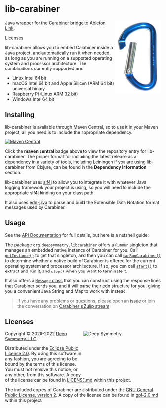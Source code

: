 # lib-carabiner

<img align="right" width="150" src="doc/assets/carabiner.jpg">

Java wrapper for the
[Carabiner](https://github.com/Deep-Symmetry/carabiner#carabiner)
bridge to [Ableton Link](https://www.ableton.com/en/link/).

[Licenses](#licenses)

lib-carabiner allows you to embed Carabiner inside a Java project, and
automatically run it when needed, as long as you are running on a
supported operating system and processor architecture. The combinations
currently supported are:

* Linux Intel 64 bit
* macOS Intel 64 bit and Apple Silicon (ARM 64 bit) universal binary
* Raspberry Pi (Linux ARM 32 bit)
* Windows Intel 64 bit

## Installing

lib-carabiner is available through Maven Central, so to use it in your
Maven project, all you need is to include the appropriate dependency.

[![Maven Central](https://maven-badges.herokuapp.com/maven-central/org.deepsymmetry/lib-carabiner/badge.svg)](https://maven-badges.herokuapp.com/maven-central/org.deepsymmetry/lib-carabiner)

Click the **maven central** badge above to view the repository entry
for lib-carabiner. The proper format for including the latest release as a
dependency in a variety of tools, including Leiningen if you are using
lib-carabiner from Clojure, can be found in the **Dependency Information**
section.

lib-carabiner uses [slf4j](http://www.slf4j.org/manual.html) to allow
you to integrate it with whatever Java logging framework your project
is using, so you will need to include the appropriate slf4j binding on
your class path.

It also uses [edn-java](https://github.com/bpsm/edn-java#edn-java) to
parse and build the Extensible Data Notation format messages used by
Carabiner.

## Usage

See the [API Documentation](http://deepsymmetry.org/lib-carabiner/apidocs/)
for full details, but here is a nutshell guide:

The package `org.deepsymmetry.libcarabiner` offers a `Runner` singleton
that manages an embedded native instance of Carabiner for you. Call
[`getInstance()`](https://deepsymmetry.org/lib-carabiner/apidocs/org/deepsymmetry/libcarabiner/Runner.html#getInstance())
to get that singleton, and then you can call
[`canRunCarabiner()`](https://deepsymmetry.org/lib-carabiner/apidocs/org/deepsymmetry/libcarabiner/Runner.html#canRunCarabiner())
to determine whether a native build of Carabiner is offered for the
current operating system and processor architecture. If so, you can call
[`start()`](https://deepsymmetry.org/lib-carabiner/apidocs/org/deepsymmetry/libcarabiner/Runner.html#start())
to extract and run it, and
[`stop()`](https://deepsymmetry.org/lib-carabiner/apidocs/org/deepsymmetry/libcarabiner/Runner.html#stop())
when you want to terminate it.

It also offers a [`Message`
class](https://deepsymmetry.org/lib-carabiner/apidocs/org/deepsymmetry/libcarabiner/Message.html)
that you can construct using the response lines that Carabiner sends
you, and it will parse their
[edn](https://github.com/edn-format/edn#edn) structure for you, giving
you a convenient Java String and Map to work with instead.

> If you have any problems or questions, please open an
> [issue](https://github.com/Deep-Symmetry/lib-carabiner/issues) or join
> the conversation on [Carabiner's Zulip
> stream](https://deep-symmetry.zulipchat.com/join/wdwsoeiv54bz3coshgjomaqy/).


## Licenses

<a href="http://deepsymmetry.org"><img align="right" alt="Deep Symmetry"
 src="doc/modules/ROOT/assets/images/DS-logo-github.png" width="250" height="150"></a>

Copyright © 2020-2022 [Deep Symmetry, LLC](http://deepsymmetry.org)

Distributed under the [Eclipse Public License
2.0](https://opensource.org/licenses/EPL-2.0). By using this software
in any fashion, you are agreeing to be bound by the terms of this
license. You must not remove this notice, or any other, from this
software. A copy of the license can be found in
[LICENSE.md](https://github.com/Deep-Symmetry/lib-carabiner/blob/master/LICENSE.md)
within this project.

The included copies of Carabiner are distributed under the [GNU
General Public License, version
2](https://opensource.org/licenses/GPL-2.0). A copy of the license can be found in
[gpl-2.0.md](https://github.com/Deep-Symmetry/lib-carabiner/blob/master/gpl-2.0.md)
within this project.
